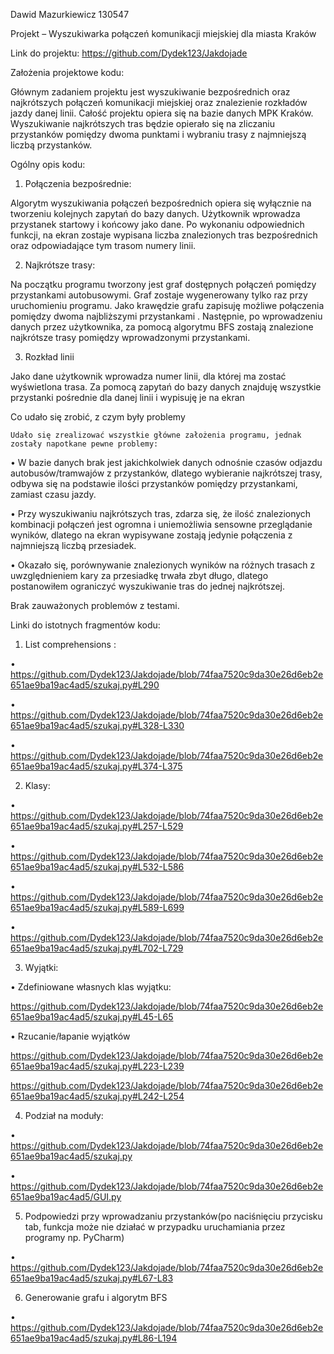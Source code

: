 Dawid Mazurkiewicz 130547

Projekt – Wyszukiwarka połączeń komunikacji miejskiej dla miasta Kraków

Link do projektu: https://github.com/Dydek123/Jakdojade

Założenia projektowe kodu:

Głównym zadaniem projektu jest wyszukiwanie bezpośrednich oraz najkrótszych połączeń komunikacji miejskiej oraz znalezienie rozkładów jazdy danej linii. Całość projektu opiera się na bazie danych MPK Kraków. Wyszukiwanie najkrótszych tras będzie opierało się na zliczaniu przystanków pomiędzy dwoma punktami i wybraniu trasy z najmniejszą liczbą przystanków.

Ogólny opis kodu:

1.	Połączenia bezpośrednie:

Algorytm wyszukiwania połączeń bezpośrednich opiera się wyłącznie na tworzeniu kolejnych zapytań do bazy danych. Użytkownik wprowadza przystanek startowy i końcowy jako dane. Po wykonaniu odpowiednich funkcji, na ekran zostaje wypisana liczba znalezionych tras bezpośrednich oraz odpowiadające tym trasom numery linii.

2.	Najkrótsze trasy:

Na początku programu tworzony jest graf dostępnych połączeń pomiędzy przystankami autobusowymi. Graf zostaje wygenerowany tylko raz przy uruchomieniu programu. Jako krawędzie grafu zapisuję możliwe połączenia pomiędzy dwoma najbliższymi przystankami . Następnie, po wprowadzeniu  danych przez użytkownika, za pomocą algorytmu BFS zostają znalezione najkrótsze trasy pomiędzy wprowadzonymi przystankami.

3.	Rozkład linii

Jako dane użytkownik wprowadza numer linii, dla której ma zostać wyświetlona trasa. Za pomocą zapytań do bazy danych znajduję wszystkie przystanki pośrednie dla danej linii i wypisuję je na ekran

Co udało się zrobić, z czym były problemy

	Udało się zrealizować wszystkie główne założenia programu, jednak zostały napotkane pewne problemy:

•	W bazie danych brak jest jakichkolwiek danych odnośnie czasów odjazdu autobusów/tramwajów z przystanków, dlatego wybieranie najkrótszej trasy, odbywa się na podstawie ilości przystanków pomiędzy przystankami, zamiast czasu jazdy.

•	Przy wyszukiwaniu najkrótszych tras, zdarza się, że ilość znalezionych kombinacji połączeń jest ogromna i uniemożliwia sensowne przeglądanie wyników, dlatego na ekran wypisywane zostają jedynie połączenia z najmniejszą liczbą przesiadek.

•	Okazało się, porównywanie znalezionych wyników na różnych trasach z uwzględnieniem kary za przesiadkę trwała zbyt długo, dlatego postanowiłem ograniczyć wyszukiwanie tras do jednej najkrótszej.

Brak zauważonych problemów z testami. 

Linki do istotnych fragmentów kodu:

1.	List comprehensions :

•	https://github.com/Dydek123/Jakdojade/blob/74faa7520c9da30e26d6eb2e651ae9ba19ac4ad5/szukaj.py#L290

•	https://github.com/Dydek123/Jakdojade/blob/74faa7520c9da30e26d6eb2e651ae9ba19ac4ad5/szukaj.py#L328-L330

•	https://github.com/Dydek123/Jakdojade/blob/74faa7520c9da30e26d6eb2e651ae9ba19ac4ad5/szukaj.py#L374-L375

2.	Klasy:

•	https://github.com/Dydek123/Jakdojade/blob/74faa7520c9da30e26d6eb2e651ae9ba19ac4ad5/szukaj.py#L257-L529

•	https://github.com/Dydek123/Jakdojade/blob/74faa7520c9da30e26d6eb2e651ae9ba19ac4ad5/szukaj.py#L532-L586

•	https://github.com/Dydek123/Jakdojade/blob/74faa7520c9da30e26d6eb2e651ae9ba19ac4ad5/szukaj.py#L589-L699

•	https://github.com/Dydek123/Jakdojade/blob/74faa7520c9da30e26d6eb2e651ae9ba19ac4ad5/szukaj.py#L702-L729

3.	Wyjątki:

•	Zdefiniowane własnych klas wyjątku:

https://github.com/Dydek123/Jakdojade/blob/74faa7520c9da30e26d6eb2e651ae9ba19ac4ad5/szukaj.py#L45-L65

•	Rzucanie/łapanie wyjątków

https://github.com/Dydek123/Jakdojade/blob/74faa7520c9da30e26d6eb2e651ae9ba19ac4ad5/szukaj.py#L223-L239

https://github.com/Dydek123/Jakdojade/blob/74faa7520c9da30e26d6eb2e651ae9ba19ac4ad5/szukaj.py#L242-L254

4.	Podział na moduły:

•	https://github.com/Dydek123/Jakdojade/blob/74faa7520c9da30e26d6eb2e651ae9ba19ac4ad5/szukaj.py

•	https://github.com/Dydek123/Jakdojade/blob/74faa7520c9da30e26d6eb2e651ae9ba19ac4ad5/GUI.py

5.	Podpowiedzi przy wprowadzaniu przystanków(po naciśnięciu przycisku tab, funkcja może nie działać w przypadku uruchamiania przez programy np. PyCharm)

•	https://github.com/Dydek123/Jakdojade/blob/74faa7520c9da30e26d6eb2e651ae9ba19ac4ad5/szukaj.py#L67-L83

6.	Generowanie grafu i algorytm BFS

•	https://github.com/Dydek123/Jakdojade/blob/74faa7520c9da30e26d6eb2e651ae9ba19ac4ad5/szukaj.py#L86-L194

